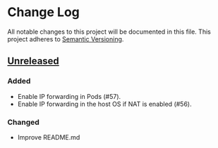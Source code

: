 # Change Log

All notable changes to this project will be documented in this file.
This project adheres to [Semantic Versioning](http://semver.org/).

## [Unreleased]

### Added
- Enable IP forwarding in Pods (#57).
- Enable IP forwarding in the host OS if NAT is enabled (#56).

### Changed
- Improve README.md

[Unreleased]: https://github.com/cybozu-go/sabakan/compare/v0.1...HEAD
